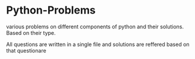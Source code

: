 # Python-Problems
various problems on different components of python and their solutions. Based on their type.

All questions are written in a single file and solutions are reffered based on that questionare
